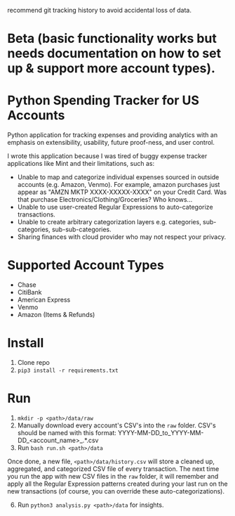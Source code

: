 recommend git tracking history to avoid accidental loss of data.
# Beta (basic functionality works but needs documentation on how to set up & support more account types).

# Python Spending Tracker for US Accounts

Python application for tracking expenses and providing analytics with an emphasis on extensibility, usability, future proof-ness, and user control.

I wrote this application because I was tired of buggy expense tracker applications like Mint and their limitations, such as:
- Unable to map and categorize individual expenses sourced in outside accounts (e.g. Amazon, Venmo). For example, amazon purchases just appear as "AMZN MKTP XXXX-XXXXX-XXXX" on your Credit Card. Was that purchase Electronics/Clothing/Groceries? Who knows...
- Unable to use user-created Regular Expressions to auto-categorize transactions.
- Unable to create arbitrary categorization layers e.g. categories, sub-categories, sub-sub-categories.
- Sharing finances with cloud provider who may not respect your privacy.


# Supported Account Types

- Chase
- CitiBank
- American Express
- Venmo
- Amazon (Items & Refunds)

# Install

1) Clone repo
2) `pip3 install -r requirements.txt`

# Run

1) `mkdir -p <path>/data/raw`
2) Manually download every account's CSV's into the `raw` folder. CSV's should be named with this format:
    YYYY-MM-DD_to_YYYY-MM-DD_<account_name>_.*.csv
3) Run `bash run.sh <path>/data`

Once done, a new file, `<path>/data/history.csv` will store a cleaned up, aggregated, and categorized CSV file of every transaction. The next time you run the app with new CSV files in the `raw` folder, it will remember and apply all the Regular Expression patterns created during your last run on the new transactions (of course, you can override these auto-categorizations).

6) Run `python3 analysis.py <path>/data` for insights.
